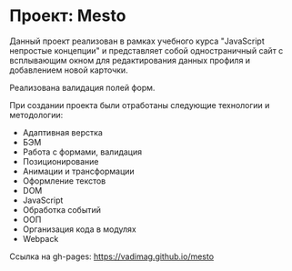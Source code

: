 # Проект: Mesto

Данный проект реализован в рамках учебного курса "JavaScript непростые концепции" и
представляет собой одностраничный сайт c всплывающим окном для редактирования данных профиля и добавлением новой карточки.

Реализована валидация полей форм.

При создании проекта были отработаны следующие технологии и методологии:
* Адаптивная верстка
* БЭМ
* Работа с формами, валидация
* Позиционирование
* Анимации и трансформации
* Оформление текстов
* DOM
* JavaScript
* Обработка событий
* ООП
* Организация кода в модулях
* Webpack

Cсылка на gh-pages:
https://vadimag.github.io/mesto

